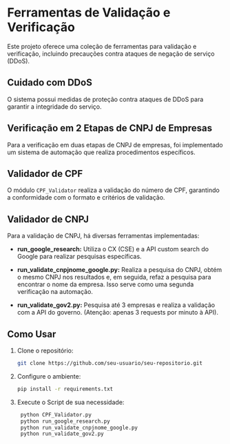 # Ferramentas de Validação e Verificação

Este projeto oferece uma coleção de ferramentas para validação e verificação, incluindo precauções contra ataques de negação de serviço (DDoS).

## Cuidado com DDoS

O sistema possui medidas de proteção contra ataques de DDoS para garantir a integridade do serviço.

## Verificação em 2 Etapas de CNPJ de Empresas

Para a verificação em duas etapas de CNPJ de empresas, foi implementado um sistema de automação que realiza procedimentos específicos.

## Validador de CPF

O módulo `CPF_Validator` realiza a validação do número de CPF, garantindo a conformidade com o formato e critérios de validação.

## Validador de CNPJ

Para a validação de CNPJ, há diversas ferramentas implementadas:

- **run_google_research:** Utiliza o CX (CSE) e a API custom search do Google para realizar pesquisas específicas.

- **run_validate_cnpjnome_google.py:** Realiza a pesquisa do CNPJ, obtém o mesmo CNPJ nos resultados e, em seguida, refaz a pesquisa para encontrar o nome da empresa. Isso serve como uma segunda verificação na automação.

- **run_validate_gov2.py:** Pesquisa até 3 empresas e realiza a validação com a API do governo. (Atenção: apenas 3 requests por minuto à API).

## Como Usar

1. Clone o repositório:

   ```bash
   git clone https://github.com/seu-usuario/seu-repositorio.git

1. Configure o ambiente:

   ```bash
   pip install -r requirements.txt

1. Execute o Script de sua necessidade:

   ```bash
    python CPF_Validator.py
    python run_google_research.py
    python run_validate_cnpjnome_google.py
    python run_validate_gov2.py
